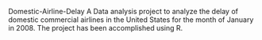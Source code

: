 Domestic-Airline-Delay
A Data analysis project to analyze the delay of domestic commercial airlines in the United States for the month of January in 2008. The project has been accomplished using R. 
